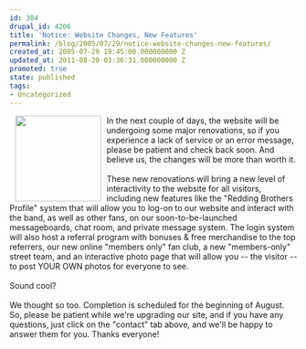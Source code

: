 ```yaml
---
id: 384
drupal_id: 4206
title: 'Notice: Website Changes, New Features'
permalink: /blog/2005/07/29/notice-website-changes-new-features/
created_at: 2005-07-29 19:45:00.000000000 Z
updated_at: 2011-08-20 03:36:31.000000000 Z
promoted: true
state: published
tags:
- Uncategorized
---
```

<img src="/images/ipodband.gif" width="150" align="left" hspace="10">In the next couple of days, the website will be undergoing some major renovations, so if you experience a lack of service or an error message, please be patient and check back soon. And believe us, the changes will be more than worth it.<br /><br />These new renovations will bring a new level of interactivity to the website for all visitors, including new features like the "Redding Brothers Profile" system that will allow you to log-on to our website and interact with the band, as well as other fans, on our soon-to-be-launched messageboards, chat room, and private message system. The login system will also host a referral program with bonuses &amp; free merchandise to the top referrers, our new online "members only" fan club, a new "members-only" street team, and an interactive photo page that will allow you -- the visitor -- to post YOUR OWN photos for everyone to see.<br /><br />Sound cool?<br /><br />We thought so too. Completion is scheduled for the beginning of August. So, please be patient while we're upgrading our site, and if you have any questions, just click on the "contact" tab above, and we'll be happy to answer them for you. Thanks everyone!
